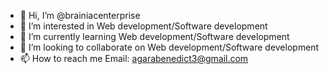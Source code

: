 - 👋 Hi, I’m @brainiacenterprise
- 👀 I’m interested in Web development/Software development
- 🌱 I’m currently learning Web development/Software development
- 💞️ I’m looking to collaborate on Web development/Software development
- 📫 How to reach me Email: agarabenedict3@gmail.com 

<!---
brainiacenterprise/brainiacenterprise is a ✨ special ✨ repository because its `README.md` (this file) appears on your GitHub profile.
You can click the Preview link to take a look at your changes.
--->
